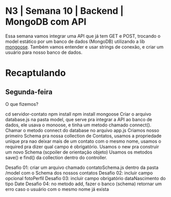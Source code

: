 # N3 | Semana 10 | Backend | MongoDB com API
Essa semana vamos integrar uma API que já tem GET e POST, trocando o model estático por um banco de dados (MongoDB) utilizando a lib [mongoose](https://mongoosejs.com/).
Também vamos entender e usar strings de conexão, e criar um usuário para nosso banco de dados.

# Recaptulando
## Segunda-feira
O que fizemos?

cd servidor-contato
npm install
npm install mongoose 
Criar o arquivo database.js na pasta model, que serve pra integrar a API ao banco de dados, ele usava o monoose, e tinha  um metodo chamado connect().
Chamar o metodo connect do database no arquivo app.js
Criamos nosso primeiro Schema pra nossa collection de Contatos, usamos a propriedade unique pra nao deixar mais de um contato com o mesmo nome, usamos o required pra dizer qual campo é obrigatório.
Usamos o new pra construir um novo Schema (scpoiler de orientação objeto)
Usamos os metodos save() e find() da collection dentro do controller.

Desafio 01: criar um arquivo chamado contatoSchema.js dentro da pasta /model com o Schema dos nossos contatos
Desafio 02: incluir campo opcional fotoPerfil
Desafio 03: incluir campo obrigatório dataNascimento do tipo Date
Desafio 04: no metodo add, fazer o banco (schema) retornar um erro caso o usuário com o mesmo nome já exista
